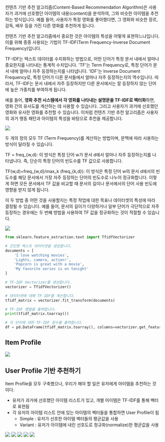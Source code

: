 컨텐츠 기반 추천 알고리즘(Content-Based Recommendation Algorithm)은 사용자가 과거에 선호했던 아이템의 내용(content)을 분석하여, 그와 비슷한 아이템을 추천하는 방식입니다. 예를 들어, 사용자가 특정 영화를 좋아했다면, 그 영화와 비슷한 장르, 감독, 배우 등을 가진 다른 영화를 추천하게 됩니다.

컨텐츠 기반 추천 알고리즘에서 중요한 것은 아이템의 특성을 어떻게 표현하느냐입니다. 이를 위해 종종 사용되는 기법이 TF-IDF(Term Frequency-Inverse Document Frequency)입니다.

TF-IDF는 텍스트 데이터를 수치화하는 방법으로, 어떤 단어가 특정 문서 내에서 얼마나 중요한지를 나타내는 통계적 수치입니다. 'TF'는 Term Frequency로, 특정 단어가 문서 내에 얼마나 자주 등장하는지를 나타냅니다. 'IDF'는 Inverse Document Frequency로, 특정 단어가 다른 문서들에서 얼마나 자주 등장하는지의 역수입니다. 따라서, TF-IDF는 문서 내에서 자주 등장하지만 다른 문서에서는 잘 등장하지 않는 단어에 높은 가중치를 부여하게 됩니다.

예를 들어, **영화 추천 시스템에서 각 영화를 나타내는 설명문을 TF-IDF로 벡터화**하면, 영화 간의 유사도를 계산하는 데 사용할 수 있습니다. 그리고 사용자가 과거에 선호했던 영화와 유사한 영화를 추천할 수 있습니다. 이처럼 컨텐츠 기반 추천 알고리즘은 사용자의 과거 행동 패턴과 아이템의 특성을 바탕으로 추천을 제공합니다.

![](images/2023-05-31-21-03-21.png)



두 개의 정의 모두 TF (Term Frequency)를 계산하는 방법이며, 문맥에 따라 사용하는 방식이 달라질 수 있습니다.


TF = freq_{w,d}: 이 방식은 특정 단어 w가 문서 d에서 얼마나 자주 등장하는지를 나타냅니다. 즉, 단순히 특정 단어의 빈도수를 TF 값으로 사용합니다.

TF(w,d)=freq_{w,d}/max_k (freq_{k,d}): 이 방식은 특정 단어 w의 문서 d에서의 빈도수를 해당 문서에서 가장 자주 등장하는 단어의 빈도수로 나누어 정규화합니다. 이렇게 하면 모든 문서에서 TF 값을 비교할 때 문서의 길이나 문서에서의 단어 사용 빈도에 영향을 받지 않게 됩니다.

이 두 방법 중 어떤 것을 사용할지는 특정 작업에 대한 목표나 데이터셋의 특성에 따라 결정될 수 있습니다. 예를 들어, 문서의 길이가 다양하거나 일부 단어가 극단적으로 자주 등장하는 경우에는 두 번째 방법을 사용하여 TF 값을 정규화하는 것이 적절할 수 있습니다.

![](images/2023-05-31-21-03-53.png)

```python
from sklearn.feature_extraction.text import TfidfVectorizer

# 간단한 텍스트 데이터셋을 생성합니다.
documents = [
    'I love watching movies',
    'Lights, camera, action!',
    'Popcorn is great with a movie',
    'My favorite series is on tonight'
]

# TF-IDF Vectorizer를 생성합니다.
vectorizer = TfidfVectorizer()

# 데이터셋에 대해 TF-IDF를 계산합니다.
tfidf_matrix = vectorizer.fit_transform(documents)

# TF-IDF 행렬을 출력합니다.
print(tfidf_matrix.toarray())

# 각 단어에 대한 TF-IDF 점수를 출력합니다.
df = pd.DataFrame(tfidf_matrix.toarray(), columns=vectorizer.get_feature_names_out())

```
## Item Profile
![](images/2023-05-31-21-32-56.png)

## User Profile 기반 추천하기
Item Profile을 모두 구축했으나, 우리가 해야 할 일은 유저에게 아이템을 추천하는 것이다.
* 유저가 과거에 선호했던 아이템 리스트가 있고, 개별 아이템은 TF-IDF를 통해 벡터로 표현됨
* 각 유저의 아이템 리스트 안에 있는 아이템의 벡터들을 통합하면 User Profile이 됨
  * Simple : 유저가 선호한 아이템 벡터들의 평균값을 사용
  * Variant : 유저가 아이템에 내린 선호도로 정규화(normalize)한 평균값을 사용

![](images/2023-05-31-21-36-48.png)
![](images/2023-05-31-21-48-42.png)
![](images/2023-05-31-21-48-52.png)
![](images/2023-05-31-21-49-02.png)
![](images/2023-05-31-23-01-17.png)